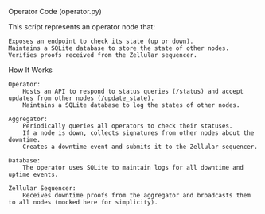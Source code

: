 Operator Code (operator.py)

This script represents an operator node that:

    Exposes an endpoint to check its state (up or down).
    Maintains a SQLite database to store the state of other nodes.
    Verifies proofs received from the Zellular sequencer.

How It Works

    Operator:
        Hosts an API to respond to status queries (/status) and accept updates from other nodes (/update_state).
        Maintains a SQLite database to log the states of other nodes.

    Aggregator:
        Periodically queries all operators to check their statuses.
        If a node is down, collects signatures from other nodes about the downtime.
        Creates a downtime event and submits it to the Zellular sequencer.

    Database:
        The operator uses SQLite to maintain logs for all downtime and uptime events.

    Zellular Sequencer:
        Receives downtime proofs from the aggregator and broadcasts them to all nodes (mocked here for simplicity).